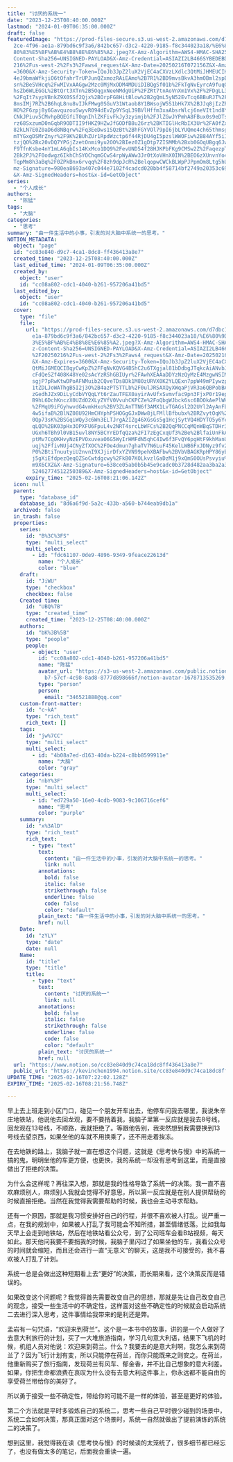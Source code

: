 ```yaml
---
title: "讨厌的系统一"
date: "2023-12-25T08:40:00.000Z"
lastmod: "2024-01-09T06:35:00.000Z"
draft: false
featuredImage: "https://prod-files-secure.s3.us-west-2.amazonaws.com/d7dbc101-8\
  2ce-4f96-ae1a-879bd6c9f3a6/842bc657-d3c2-4220-9185-f8c344023a18/%E6%80%9D%E8%\
  80%83%E5%BF%AB%E4%B8%8E%E6%85%A2.jpeg?X-Amz-Algorithm=AWS4-HMAC-SHA256&X-Amz-\
  Content-Sha256=UNSIGNED-PAYLOAD&X-Amz-Credential=ASIAZI2LB466SYBEDEBD%2F20250\
  216%2Fus-west-2%2Fs3%2Faws4_request&X-Amz-Date=20250216T072156Z&X-Amz-Expires\
  =3600&X-Amz-Security-Token=IQoJb3JpZ2luX2VjEC4aCXVzLXdlc3QtMiJHMEUCIHufuO25xP\
  4eJ9bmaWfkjiO6tOfahrTrUPJunQZxmozRAiEAmo%2B7R1%2BD9mvsBkvA3hmOBml2spBUpOpHiER\
  sn%2BeSVHcq%2FwMIVxAAGgw2Mzc0MjMxODM4MDUiDIBQgSf01b%2FkTgNvEyrcA9fuqGyqNGRYOi\
  hsZb6WLEGGL%2BtQrt3XTn%2B5OqgxNeeNMdgUiP%2FZRt7tnAoVnXm1Vx%2F%2FDgLL3sqtaQmMp\
  %2FqIt7sypVBnkZ9X0SSf2Qjx%2BOrpFG8HitBlow%2B2gQmL5yN52EvTcq6BBuRJT%2FtvxKVEU2\
  8msIMj7RZ%2B6hqL8nu8vIJkFMwg0SGuV31Wtaob8Y1BWsojW5S1bHk7X%2BJJq8jIzZPy3Q41tBw\
  HO%2F6zpj8y6GavquzouSwyvR094dEvZp9YSqL39BVlHffm3xaAbsrWlcj6neVIt1nd8YmZIYsdlh\
  CNkJPiuv5CMvhpBQEGfiT0qnIhlZKFivFkJy3zyimjb%2FJlZGwJYPmhA8FBux0s9eDTsdo7lg2gS\
  rz68SxzumD0nGqbR9ODTII9fHKZ9HZwJfGODfB8u26rz%2BKTIGlHcRbIX3Ur%2FA0fZx5dXuVRRT\
  82kLN7E0Z0aD6d8NBqrw%2Fq3EeDws1SQzBt%2BhFGYVOl79pI6jbLYUQme4ch65thmsgxvGFgrRD\
  mTYGxgDSMrZnyr%2F9K%2BUhZUr1RpdWzctp6f44RjDU4gI5pzslWWOFiw%2B84AYf5iIU9XmpXMY\
  tzjQO%2Bx20vDQ7YPGjZzetOnmi9yu2OO%2BIez0Z1gDtp7ZISMMb%2Bxb0GOqUBgq6JwM4jmOx%2\
  F9TfnKsbe4nY1mLA6qbIs14KxMco1DQ9%2FevUND54f28HJKPbFKg9CMSw2Z%2FaqezpTMK6bn2h%\
  2Bk2PJ%2F0odwgz6IkhChSYOChqmGCwS4rpWyAWw3Jr0tXoVHnX0IN%2BEO6zXUnvnYo4%2B335Xq\
  TqpMm8h3aBq%2F0ZPkBnx6rvqq%2F8zh9dpJcR%2BelqopwCWCkBLWpPJPpmOm8Ltg5hUcFkB&X-A\
  mz-Signature=980ea8693a407c044e7102f4cadcd020bb4f58714bf2749a20353c695f36cdd5\
  &X-Amz-SignedHeaders=host&x-id=GetObject"
series:
  - "个人成长"
authors:
  - "陈猛"
tags:
  - "大脑"
categories:
  - "思考"
summary: "由一件生活中的小事，引发的对大脑中系统一的思考。"
NOTION_METADATA:
  object: "page"
  id: "cc83e840-d9c7-4ca1-8dc8-ff436413a8e7"
  created_time: "2023-12-25T08:40:00.000Z"
  last_edited_time: "2024-01-09T06:35:00.000Z"
  created_by:
    object: "user"
    id: "cc08a802-cdc1-4040-b261-957206a41bd5"
  last_edited_by:
    object: "user"
    id: "cc08a802-cdc1-4040-b261-957206a41bd5"
  cover:
    type: "file"
    file:
      url: "https://prod-files-secure.s3.us-west-2.amazonaws.com/d7dbc101-82ce-4f96-a\
        e1a-879bd6c9f3a6/842bc657-d3c2-4220-9185-f8c344023a18/%E6%80%9D%E8%80%8\
        3%E5%BF%AB%E4%B8%8E%E6%85%A2.jpeg?X-Amz-Algorithm=AWS4-HMAC-SHA256&X-Am\
        z-Content-Sha256=UNSIGNED-PAYLOAD&X-Amz-Credential=ASIAZI2LB466XVE2UWWU\
        %2F20250216%2Fus-west-2%2Fs3%2Faws4_request&X-Amz-Date=20250216T072106Z\
        &X-Amz-Expires=3600&X-Amz-Security-Token=IQoJb3JpZ2luX2VjEC4aCXVzLXdlc3\
        QtMiJGMEQCIBqyCwKpZ%2FFqNvKQVG4BShC2u6TXgjal81bDdbgJTqkcAiANvbJJqBAC9fN\
        cFdQeSZf408K48Ye02sAcYzRShGBIUyr%2FAwhXEAAaDDYzNzQyMzE4MzgwNSIMi78L8xJT\
        sgjP7pRwKtwDPoAFNMuib2CQveTDs8Dk1M80zURVX0K2YLQExn7ppW49mPIywzpVppHHheU\
        1tZDLJoWAThgB5I2j3O%2B4azPTSTTLb%2F0ulJRSAXQyXWqaPjVR3a6QBPobBAZQsnF%2B\
        zGedhJZx9DiLyCdbVYQqLYt6rZauTFEX0ayirAvUfxSvmvfac9pn3FjxP0r19epVBgSzL%2\
        B9hL6DchKnczX0UZdO2XLyZVfV0VvuhCKPCZe%2FoQbgWJbck6sc6BOOkAePlWHBo9BCOSJ\
        %2FMqU9iFGyhwvdG4vmkHxo%2BV3ZLAnTTN6f3AMX1LvTGAGsl2D2UYl2AyAnFbKwaiQ0K2\
        4w5ifaB%2BlNZ08U92HmCHYphPSHOGgGJxDWw8jLFMllBfbubx%2BRZvytOqK%2BXg%2FE1\
        0Qp73sK%2BSGqiWQy3c6Wn3ELTJrgA2IZg46XGsGs5g1HcjSytVQ4HDYTO5y6Ycp48q81ab\
        qLQD%2BK03pHx3OPXFU6FpuL4v2NRT4srcLbWFCs%2B2QqPNCCqMQnWBqSTDHr3NEsERNBb\
        UGxh6TBh9l0VB15uvl8NY5BCYrEDfqQza%2FI7zEgCxqUf3%2Be%2BlfaiUnFkAOfgtfb98\
        ptMv7CgOKHvyNzEPVOxuveaO6G5WyIrHMFdN5qhC4Iw6f3FvQY6pgHtF9khManUCIoX6fcb\
        uqj%2FfivNUj4CNyZfXOC%2FOe4dmun7ghaTV7N6LuF45KelLWB6FxJDNyz9fv2%2BvariQ\
        P0%2BtiTnuutyiU2nvnI9XJjirDfxYZVN99pehXBAFbw%2BVbVBAGKRpHPY86ybf%2FSXTS\
        j5gXiEfdpezQeqQZSoCwtdgcwy%2FkB07KOLkvzlGaDzM1j9xQmS0OUsPsvyiu%2BPrYxK1\
        m9X6CXZ&X-Amz-Signature=638ce05ab0b5b45e9cadc0b3728d482aa3ba2a38319e0ac\
        52462774512250389&X-Amz-SignedHeaders=host&x-id=GetObject"
      expiry_time: "2025-02-16T08:21:06.142Z"
  icon: null
  parent:
    type: "database_id"
    database_id: "8d6a6f9d-5a2c-433b-a560-b744eab9db1a"
  archived: false
  in_trash: false
  properties:
    series:
      id: "B%3C%3FS"
      type: "multi_select"
      multi_select:
        - id: "fdc61107-0de9-4896-9349-9feace22613d"
          name: "个人成长"
          color: "blue"
    draft:
      id: "JiWU"
      type: "checkbox"
      checkbox: false
    Created time:
      id: "UBQ%7B"
      type: "created_time"
      created_time: "2023-12-25T08:40:00.000Z"
    authors:
      id: "bK%3B%5B"
      type: "people"
      people:
        - object: "user"
          id: "cc08a802-cdc1-4040-b261-957206a41bd5"
          name: "陈猛"
          avatar_url: "https://s3-us-west-2.amazonaws.com/public.notion-static.com/775523\
            b7-57cf-4c98-8ad8-8777d898666f/notion-avatar-1678713535269.png"
          type: "person"
          person:
            email: "346521888@qq.com"
    custom-front-matter:
      id: "c~kA"
      type: "rich_text"
      rich_text: []
    tags:
      id: "jw%7CC"
      type: "multi_select"
      multi_select:
        - id: "4b08a7ed-d163-40da-b224-c8bb8599911e"
          name: "大脑"
          color: "gray"
    categories:
      id: "nbY%3F"
      type: "multi_select"
      multi_select:
        - id: "ed729a50-16e0-4cdb-9083-9c106716cef6"
          name: "思考"
          color: "purple"
    summary:
      id: "x%3AlD"
      type: "rich_text"
      rich_text:
        - type: "text"
          text:
            content: "由一件生活中的小事，引发的对大脑中系统一的思考。"
            link: null
          annotations:
            bold: false
            italic: false
            strikethrough: false
            underline: false
            code: false
            color: "default"
          plain_text: "由一件生活中的小事，引发的对大脑中系统一的思考。"
          href: null
    Date:
      id: "zYLY"
      type: "date"
      date: null
    Name:
      id: "title"
      type: "title"
      title:
        - type: "text"
          text:
            content: "讨厌的系统一"
            link: null
          annotations:
            bold: false
            italic: false
            strikethrough: false
            underline: false
            code: false
            color: "default"
          plain_text: "讨厌的系统一"
          href: null
  url: "https://www.notion.so/cc83e840d9c74ca18dc8ff436413a8e7"
  public_url: "https://kevinchen1994.notion.site/cc83e840d9c74ca18dc8ff436413a8e7"
UPDATE_TIME: "2025-02-16T07:22:02.128Z"
EXPIRY_TIME: "2025-02-16T08:21:56.748Z"

---
```

<link rel="stylesheet" href="https://cdn.jsdelivr.net/npm/katex@0.16.2/dist/katex.min.css" integrity="sha384-bYdxxUwYipFNohQlHt0bjN/LCpueqWz13HufFEV1SUatKs1cm4L6fFgCi1jT643X" crossorigin="anonymous">


早上去上班走到小区门口，碰见一个朋友开车出去，他停车问我去哪里，我说朱辛庄地铁站，他说他去回龙观，要不要捎着我，我脑子里第一反应就是我去8号线，回龙观在13号线，不顺路，我就拒绝了。等跟他告别，我突然想到我需要换到13号线去望京西，如果坐他的车就不用换乘了，还不用走着挨冻。


在去地铁的路上，我脑子就一直在想这个问题，这就是《思考快与慢》中的系统一搞的鬼，明明坐他的车更方便，也更快，我的系统一却没有思考到这里，而是直接做出了拒绝的决策。


为什么会这样呢？再往深入想，那就是我的性格导致了系统一的决策。我一直不喜欢麻烦别人，麻烦别人我就会觉得不好意思，所以第一反应就是在别人提供帮助的时候直接拒绝。当然在我觉得我需要帮助的时候，我也会主动寻求帮助。


还有一个原因，那就是我习惯安排好自己的行程，并很不喜欢被人打乱。说严重一点，在我的规划中，如果被人打乱了我可能会不知所措，甚至情绪低落。比如我每天早上会走到地铁站，然后在地铁站看公众号，到了公司班车会看B站视频，每天如此。那天他问我要不要捎我的时候，我脑子里闪过了如果坐他的车，我看公众号的时间就会缩短，而且还会进行一直“无意义”的聊天，这是我不可接受的，我不喜欢被人打乱了计划。


系统一总是会做出这种短期看上去“更好”的决策，而长期来看，这个决策反而是错误的。


如果改变这个问题呢？我觉得首先需要改变自己的思想，那就是先让自己改变自己的观念，接受一些生活中的不确定性，这样面对这些不确定性的时候就会启动系统二去进行深入思考，这件事情给我带来的是利还是弊。


孟岩有一句咒语，“欢迎来到荷兰”。这个是一本书中的故事，讲的是一个人做好了去意大利旅行的计划，买了一大堆旅游指南，学习几句意大利语，结果下飞机的时候，机组人员对他说：欢迎来到荷兰。什么？我要去的是意大利啊，我怎么来到荷兰了？因为飞行计划有变，所以只能停在荷兰，而你只能既来之则安之。在荷兰，他重新购买了旅行指南，发现荷兰有风车、郁金香，并不比自己想象的意大利差。如果，你把生命都浪费在哀叹为什么没有去意大利这件事上，你永远都不能自由的享受荷兰带给你的美好了。


所以勇于接受一些不确定性，带给你的可能不是一样的体验，甚至是更好的体验。


第二个方法就是平时多锻炼自己的系统二，思考一些自己平时很少碰到的场景中，系统二会如何决策，那真正面对这个场景时，系统一自然就做出了提前演练的系统二的决策了。


想到这里，我觉得我在读《思考快与慢》的时候读的太笼统了，很多细节都已经忘了，也没有做太多的笔记，后面我会重读一遍。

